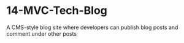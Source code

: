 # 14-MVC-Tech-Blog
A CMS-style blog site where developers can publish blog posts and comment under other posts
